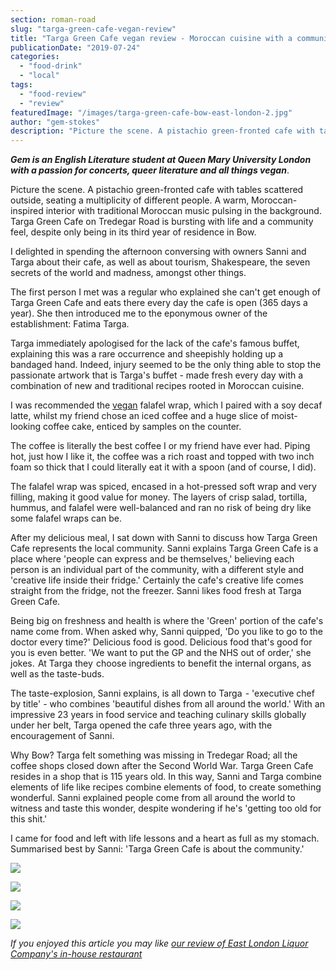 ```yaml
---
section: roman-road
slug: "targa-green-cafe-vegan-review"
title: "Targa Green Cafe vegan review - Moroccan cuisine with a community feel"
publicationDate: "2019-07-24"
categories: 
  - "food-drink"
  - "local"
tags: 
  - "food-review"
  - "review"
featuredImage: "/images/targa-green-cafe-bow-east-london-2.jpg"
author: "gem-stokes"
description: "Picture the scene. A pistachio green-fronted cafe with tables scattered outside, seating a multiplicity of different people. A warm, Moroccan-inspired interior with traditional Moroccan music pulsing in the background. Targa Green Cafe on Tredegar Road is bursting with life and a community feel."
---
```


**_Gem is an English Literature student at Queen Mary University London with a passion for concerts, queer literature and all things vegan_**.

Picture the scene. A pistachio green-fronted cafe with tables scattered outside, seating a multiplicity of different people. A warm, Moroccan-inspired interior with traditional Moroccan music pulsing in the background. Targa Green Cafe on Tredegar Road is bursting with life and a community feel, despite only being in its third year of residence in Bow. 

I delighted in spending the afternoon conversing with owners Sanni and Targa about their cafe, as well as about tourism, Shakespeare, the seven secrets of the world and madness, amongst other things. 

The first person I met was a regular who explained she can't get enough of Targa Green Cafe and eats there every day the cafe is open (365 days a year). She then introduced me to the eponymous owner of the establishment: Fatima Targa.

Targa immediately apologised for the lack of the cafe's famous buffet, explaining this was a rare occurrence and sheepishly holding up a bandaged hand. Indeed, injury seemed to be the only thing able to stop the passionate artwork that is Targa's buffet - made fresh every day with a combination of new and traditional recipes rooted in Moroccan cuisine. 

I was recommended the [vegan](https://romanroadlondon.com/best-local-vegan-vegetarian-cafes-shops/) falafel wrap, which I paired with a soy decaf latte, whilst my friend chose an iced coffee and a huge slice of moist-looking coffee cake, enticed by samples on the counter.

The coffee is literally the best coffee I or my friend have ever had. Piping hot, just how I like it, the coffee was a rich roast and topped with two inch foam so thick that I could literally eat it with a spoon (and of course, I did).

The falafel wrap was spiced, encased in a hot-pressed soft wrap and very filling, making it good value for money. The layers of crisp salad, tortilla, hummus, and falafel were well-balanced and ran no risk of being dry like some falafel wraps can be. 

After my delicious meal, I sat down with Sanni to discuss how Targa Green Cafe represents the local community. Sanni explains Targa Green Cafe is a place where 'people can express and be themselves,' believing each person is an individual part of the community, with a different style and 'creative life inside their fridge.' Certainly the cafe's creative life comes straight from the fridge, not the freezer. Sanni likes food fresh at Targa Green Cafe.

Being big on freshness and health is where the 'Green' portion of the cafe's name come from. When asked why, Sanni quipped, 'Do you like to go to the doctor every time?' Delicious food is good. Delicious food that's good for you is even better. 'We want to put the GP and the NHS out of order,' she jokes.  At Targa they  choose ingredients to benefit the internal organs, as well as the taste-buds.

The taste-explosion, Sanni explains, is all down to Targa  - 'executive chef by title' - who combines 'beautiful dishes from all around the world.' With an impressive 23 years in food service and teaching culinary skills globally under her belt, Targa opened the cafe three years ago, with the encouragement of Sanni. 

Why Bow? Targa felt something was missing in Tredegar Road; all the coffee shops closed down after the Second World War. Targa Green Cafe resides in a shop that is 115 years old. In this way, Sanni and Targa combine elements of life like recipes combine elements of food, to create something wonderful. Sanni explained people come from all around the world to witness and taste this wonder, despite wondering if he's 'getting too old for this shit.' 

I came for food and left with life lessons and a heart as full as my stomach. Summarised best by Sanni: 'Targa Green Cafe is about the community.'

![](/images/targa-green-cafe-bow-east-london-1-1024x683.jpg)

![](/images/targa-green-cafe-bow-east-london-4.jpg)

![](/images/targa-green-cafe-bow-east-london-5-1024x683.jpg)

![](/images/targa-green-cafe-bow-east-london-3-1024x683.jpg)

_If you enjoyed this article you may like [our review of East London Liquor Company's in-house restaurant](https://romanroadlondon.com/east-london-liquor-company-restaurant-review/)_
